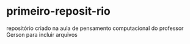 # primeiro-reposit-rio
repositório criado na aula de pensamento computacional do professor Gerson para incluir arquivos
